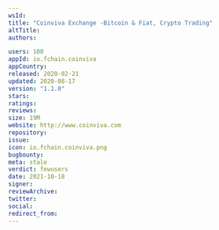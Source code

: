 ```yaml
---
wsId: 
title: "Coinviva Exchange -Bitcoin & Fiat, Crypto Trading"
altTitle: 
authors:

users: 100
appId: io.fchain.coinviva
appCountry: 
released: 2020-02-21
updated: 2020-08-17
version: "1.1.0"
stars: 
ratings: 
reviews: 
size: 19M
website: http://www.coinviva.com
repository: 
issue: 
icon: io.fchain.coinviva.png
bugbounty: 
meta: stale
verdict: fewusers
date: 2021-10-18
signer: 
reviewArchive:
twitter: 
social:
redirect_from:
---
```


